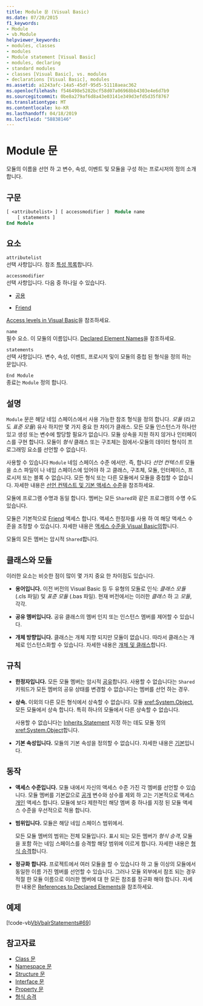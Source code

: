 ```yaml
---
title: Module 문 (Visual Basic)
ms.date: 07/20/2015
f1_keywords:
- Module
- vb.Module
helpviewer_keywords:
- modules, classes
- modules
- Module statement [Visual Basic]
- modules, declaring
- standard modules
- classes [Visual Basic], vs. modules
- declarations [Visual Basic], modules
ms.assetid: a1243afc-14a5-45df-95d5-51118aeac362
ms.openlocfilehash: f546498e5282bcf58d07a06968bb4303e4e6d7b9
ms.sourcegitcommit: 0be8a279af6d8a43e03141e349d3efd5d35f8767
ms.translationtype: MT
ms.contentlocale: ko-KR
ms.lasthandoff: 04/18/2019
ms.locfileid: "58838146"
---
```

# <a name="module-statement"></a>Module 문
모듈의 이름을 선언 하 고 변수, 속성, 이벤트 및 모듈을 구성 하는 프로시저의 정의 소개 합니다.  
  
## <a name="syntax"></a>구문  
  
```vb 
[ <attributelist> ] [ accessmodifier ]  Module name  
    [ statements ]  
End Module  
```  
  
## <a name="parts"></a>요소  
 `attributelist`  
 선택 사항입니다. 참조 [특성 목록](../../../visual-basic/language-reference/statements/attribute-list.md)합니다.  
  
 `accessmodifier`  
 선택 사항입니다. 다음 중 하나일 수 있습니다.  
  
-   [공용](../../../visual-basic/language-reference/modifiers/public.md)  
  
-   [Friend](../../../visual-basic/language-reference/modifiers/friend.md)  
  
 [Access levels in Visual Basic](../../../visual-basic/programming-guide/language-features/declared-elements/access-levels.md)을 참조하세요.  
  
 `name`  
 필수 요소. 이 모듈의 이름입니다. [Declared Element Names](../../../visual-basic/programming-guide/language-features/declared-elements/declared-element-names.md)을 참조하세요.  
  
 `statements`  
 선택 사항입니다. 변수, 속성, 이벤트, 프로시저 및이 모듈의 중첩 된 형식을 정의 하는 문입니다.  
  
 `End Module`  
 종료는 `Module` 정의 합니다.  
  
## <a name="remarks"></a>설명  
 `Module` 문은 해당 네임 스페이스에서 사용 가능한 참조 형식을 정의 합니다. *모듈* (라고도 *표준 모듈*) 유사 하지만 몇 가지 중요 한 차이가 클래스. 모든 모듈 인스턴스가 하나만 있고 생성 또는 변수에 할당할 필요가 없습니다. 모듈 상속을 지원 하지 않거나 인터페이스를 구현 합니다. 모듈이 *형식* 클래스 또는 구조체는 점에서-모듈의 데이터 형식이 프로그래밍 요소를 선언할 수 없습니다.  
  
 사용할 수 있습니다 `Module` 네임 스페이스 수준 에서만. 즉, 합니다 *선언 컨텍스트* 모듈을 소스 파일이 나 네임 스페이스에 있어야 하 고 클래스, 구조체, 모듈, 인터페이스, 프로시저 또는 블록 수 없습니다. 모든 형식 또는 다른 모듈에서 모듈을 중첩할 수 없습니다. 자세한 내용은 [선언 컨텍스트 및 기본 액세스 수준](../../../visual-basic/language-reference/statements/declaration-contexts-and-default-access-levels.md)을 참조하세요.  
  
 모듈에 프로그램 수명과 동일 합니다. 멤버는 모든 `Shared`와 같은 프로그램의 수명 수도 있습니다.  
  
 모듈은 기본적으로 [Friend](../../../visual-basic/language-reference/modifiers/friend.md) 액세스 합니다. 액세스 한정자를 사용 하 여 해당 액세스 수준을 조정할 수 있습니다. 자세한 내용은 [액세스 수준을 Visual Basic의](../../../visual-basic/programming-guide/language-features/declared-elements/access-levels.md)합니다.  
  
 모듈의 모든 멤버는 암시적 `Shared`합니다.  
  
## <a name="classes-and-modules"></a>클래스와 모듈  
 이러한 요소는 비슷한 점이 많이 몇 가지 중요 한 차이점도 있습니다.  
  
-   **용어입니다.** 이전 버전의 Visual Basic 등 두 유형의 모듈로 인식: *클래스 모듈* (.cls 파일) 및 *표준 모듈* (.bas 파일). 현재 버전에서는 이러한 *클래스* 하 고 *모듈*, 각각.  
  
-   **공유 멤버입니다.** 공유 클래스의 멤버 인지 또는 인스턴스 멤버를 제어할 수 있습니다.  
  
-   **개체 방향입니다.** 클래스는 개체 지향 되지만 모듈이 없습니다. 따라서 클래스는 개체로 인스턴스화할 수 있습니다. 자세한 내용은 [개체 및 클래스](../../../visual-basic/programming-guide/language-features/objects-and-classes/index.md)합니다.  
  
## <a name="rules"></a>규칙  
  
-   **한정자입니다.** 모든 모듈 멤버는 암시적 [공유](../../../visual-basic/language-reference/modifiers/shared.md)합니다. 사용할 수 없습니다는 `Shared` 키워드가 모든 멤버의 공유 상태를 변경할 수 없습니다는 멤버를 선언 하는 경우.  
  
-   **상속.** 이외의 다른 모든 형식에서 상속할 수 없습니다. 모듈 <xref:System.Object>, 모든 모듈에서 상속 합니다. 특히 하나의 모듈에서 다른 상속할 수 없습니다.  
  
     사용할 수 없습니다는 [Inherits Statement](../../../visual-basic/language-reference/statements/inherits-statement.md) 지정 하는 데도 모듈 정의 <xref:System.Object>합니다.  
  
-   **기본 속성입니다.** 모듈의 기본 속성을 정의할 수 없습니다. 자세한 내용은 [기본](../../../visual-basic/language-reference/modifiers/default.md)입니다.  
  
## <a name="behavior"></a>동작  
  
-   **액세스 수준입니다.** 모듈 내에서 자신의 액세스 수준 가진 각 멤버를 선언할 수 있습니다. 모듈 멤버를 기본값으로 [공개](../../../visual-basic/language-reference/modifiers/public.md) 변수와 상수를 제외 하 고는 기본적으로 액세스 [개인](../../../visual-basic/language-reference/modifiers/private.md) 액세스 합니다. 모듈에 보다 제한적인 해당 멤버 중 하나를 지정 된 모듈 액세스 수준을 우선적으로 적용 합니다.  
  
-   **범위입니다.** 모듈은 해당 네임 스페이스 범위에서.  
  
     모든 모듈 멤버의 범위는 전체 모듈입니다. 표시 되는 모든 멤버가 *형식 승격*, 모듈을 포함 하는 네임 스페이스를 승격할 해당 범위에 이르게 합니다. 자세한 내용은 [형식 승격](../../../visual-basic/programming-guide/language-features/declared-elements/type-promotion.md)합니다.  
  
-   **정규화 합니다.** 프로젝트에서 여러 모듈을 할 수 있습니다 하 고 둘 이상의 모듈에서 동일한 이름 가진 멤버를 선언할 수 있습니다. 그러나 모듈 외부에서 참조 되는 경우 적절 한 모듈 이름으로 이러한 멤버에 대 한 모든 참조를 정규화 해야 합니다. 자세한 내용은 [References to Declared Elements](../../../visual-basic/programming-guide/language-features/declared-elements/references-to-declared-elements.md)을 참조하세요.  
  
## <a name="example"></a>예제  
 [!code-vb[VbVbalrStatements#69](~/samples/snippets/visualbasic/VS_Snippets_VBCSharp/VbVbalrStatements/VB/Class1.vb#69)]  
  
## <a name="see-also"></a>참고자료

- [Class 문](../../../visual-basic/language-reference/statements/class-statement.md)
- [Namespace 문](../../../visual-basic/language-reference/statements/namespace-statement.md)
- [Structure 문](../../../visual-basic/language-reference/statements/structure-statement.md)
- [Interface 문](../../../visual-basic/language-reference/statements/interface-statement.md)
- [Property 문](../../../visual-basic/language-reference/statements/property-statement.md)
- [형식 승격](../../../visual-basic/programming-guide/language-features/declared-elements/type-promotion.md)
